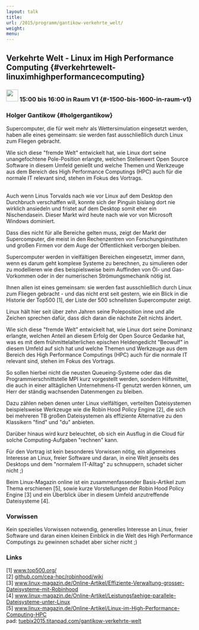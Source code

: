 ```yaml
---
layout: talk
title:
url: /2015/programm/gantikow-verkehrte_welt/
weight: 
menu:
---
```

## Verkehrte Welt - Linux im High Performance Computing {#verkehrtewelt-linuximhighperformancecomputing}

### <img height = "32" src="../../../images/talk.svg"> 15:00 bis 16:00 in Raum V1 {#-1500-bis-1600-in-raum-v1}

### Holger Gantikow {#holgergantikow}

Supercomputer, die für weit mehr als Wettersimulation eingesetzt werden, haben alle eines gemeinsam: sie werden fast ausschließlich durch Linux zum Fliegen gebracht.

Wie sich diese "fremde Welt" entwickelt hat, wie Linux dort seine unangefochtene Pole-Position erlangte, welchen Stellenwert Open Source Software in diesem Umfeld genießt und welche Themen und Werkzeuge aus dem Bereich des High Performance Computings (HPC) auch für die normale IT relevant sind, stehen im Fokus des Vortrags.

\
Auch wenn Linus Torvalds nach wie vor Linux auf dem Desktop den Durchbruch verschaffen will, konnte sich der Pinguin bislang dort nie wirklich ansiedeln und fristet auf dem Desktop somit eher ein Nischendasein. Dieser Markt wird heute nach wie vor von Microsoft Windows dominiert.

Dass dies nicht für alle Bereiche gelten muss, zeigt der Markt der Supercomputer, die meist in den Rechenzentren von Forschungsinstituten und großen Firmen vor dem Auge der Öffentlichkeit verborgen bleiben.

Supercomputer werden in vielfältigen Bereichen eingesetzt, immer dann, wenn es darum geht komplexe Systeme zu berechnen, zu simulieren oder zu modellieren wie dies beispielsweise beim Auffinden von Öl- und Gas-Vorkommen oder in der numerischen Strömungsmechanik nötig ist.

Ihnen allen ist eines gemeinsam: sie werden fast ausschließlich durch Linux zum Fliegen gebracht - und das nicht erst seit gestern, wie ein Blick in die Historie der Top500 [1], der Liste der 500 schnellsten Supercomputer zeigt.

Linux hält hier seit über zehn Jahren seine Poleposition inne und alle Zeichen sprechen dafür, dass dich daran die nächste Zeit nichts ändert.

Wie sich diese "fremde Welt" entwickelt hat, wie Linux dort seine Dominanz erlangte, welchen Anteil an diesem Erfolg der Open Source Gedanke hat, was es mit dem frühmittelalterlichen epischen Heldengedicht "Beowulf" in diesem Umfeld auf sich hat und welche Themen und Werkzeuge aus dem Bereich des High Performance Computings (HPC) auch für die normale IT relevant sind, stehen im Fokus des Vortrags.

So sollen hierbei nicht die neusten Queueing-Systeme oder das die Programmierschnittstelle MPI kurz vorgestellt werden, sondern Hilfsmittel, die auch in einer alltäglichen Unternehmens-IT genutzt werden können, um Herr der ständig wachsenden Datenmengen zu bleiben.

Dazu zählen neben denen unter Linux vielfältigen, verteilten Dateisystemen beispielsweise Werkzeuge wie die Robin Hood Policy Engine [2], die sich bei mehreren TB großen Dateisystemen als effiziente Alternative zu den Klassikern "find" und "du" anbieten.

Darüber hinaus wird kurz beleuchtet, ob sich ein Ausflug in die Cloud für solche Computing-Aufgaben "rechnen" kann.

Für den Vortrag ist kein besonderes Vorwissen nötig, ein allgemeines Interesse an Linux, freier Software und daran, in eine Welt jenseits des Desktops und dem "normalem IT-Alltag" zu schnuppern, schadet sicher nicht ;)

Beim Linux-Magazin online ist ein zusammenfassender Basis-Artikel zum Thema erschienen [5], sowie kurze Vorstellungen der Robin Hood Policy Engine [3] und ein Überblick über in diesem Umfeld anzutreffende Dateisysteme [4].

### Vorwissen

Kein spezielles Vorwissen notwendig, generelles Interesse an Linux, freier Software und daran einen kleinen Einblick in die Welt des High Performance Computings zu gewinnen schadet aber sicher nicht ;)

### Links

[1] <a href="http://www.top500.org/" target="_blank">www.top500.org/</a><br />
[2] <a href="https://github.com/cea-hpc/robinhood/wiki" target="_blank">github.com/cea-hpc/robinhood/wiki</a><br />
[3] <a href="http://www.linux-magazin.de/Online-Artikel/Effiziente-Verwaltung-grosser-Dateisysteme-mit-Robinhood" target="_blank">www.linux-magazin.de/Online-Artikel/Effiziente-Verwaltung-grosser-Dateisysteme-mit-Robinhood</a><br />
[4] <a href="http://www.linux-magazin.de/Online-Artikel/Leistungsfaehige-parallele-Dateisysteme-unter-Linux" target="_blank">www.linux-magazin.de/Online-Artikel/Leistungsfaehige-parallele-Dateisysteme-unter-Linux</a><br />
[5] <a href="http://www.linux-magazin.de/Online-Artikel/Linux-im-High-Performance-Computing-HPC" target="_blank">www.linux-magazin.de/Online-Artikel/Linux-im-High-Performance-Computing-HPC</a><br/>
pad: <a href="https://tuebix2015.titanpad.com/gantikow-verkehrte-welt" target="_blank">tuebix2015.titanpad.com/gantikow-verkehrte-welt</a>
